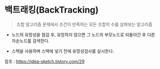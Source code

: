 # 백트래킹(BackTracking)

>조합 알고리즘 문제에서 조건이 만족하는 모든 조합의 수를 살펴보는 알고리즘

* 노드의 유망성을 점검 후, 유망하지 않으면 그 노드의 부모노드로 되돌아간 후 다른 자손노드를 검색한다.

* 스택을 사용하며 스택에 넣기 전에 유망성검사를 실시한다.

참조 : https://idea-sketch.tistory.com/29
